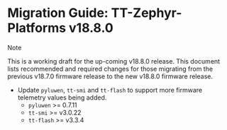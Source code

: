 # Migration Guide: TT-Zephyr-Platforms v18.8.0

> [!NOTE]
> This is a working draft for the up-coming v18.8.0 release.
This document lists recommended and required changes for those migrating from the previous v18.7.0 firmware release to the new v18.8.0 firmware release.

[comment]: <> (UL by area, indented as necessary)

* Update `pyluwen`, `tt-smi` and `tt-flash` to support more firmware telemetry values being added.
  * `pyluwen` >= 0.7.11
  * `tt-smi` >= v3.0.22
  * `tt-flash` >= v3.3.4
